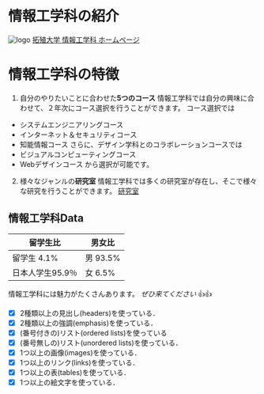 # 情報工学科の紹介
<!-- Markdown記法を使って学科の紹介ページを作る -->
![logo](https://feng.takushoku-u.ac.jp/albums/abm00014693.jpg)
[拓殖大学 情報工学科 ホームページ](https://feng.takushoku-u.ac.jp/course/cs/)


# 情報工学科の特徴
1. 自分のやりたいことに合わせた**5つのコース**
情報工学科では自分の興味に合わせて、２年次にコース選択を行うことができます。
コース選択では
* システムエンジニアリングコース
* インターネット＆セキュリティコース
* 知能情報コース
さらに、デザイン学科とのコラボレーションコースでは
* ビジュアルコンピューティングコース
* Webデザインコース
から選択が可能です。
2. 様々なジャンルの**研究室**
情報工学科では多くの研究室が存在し、そこで様々な研究を行うことができます。
[研究室](https://feng.takushoku-u.ac.jp/course/cs/lab.html)

## 情報工学科Data
 留学生比|男女比
 --------|--------
 留学生 4.1%|男 93.5%
 日本人学生95.9％|女 6.5%

情報工学科には魅力がたくさんあります。
*ぜひ来てください* :+1::+1:
<!-- この部分より上に記述を追加して下のチェックボックスで確認する -->
- [x] 2種類以上の見出し(headers)を使っている．
- [x] 2種類以上の強調(emphasis)を使っている．
- [x] (番号付きの)リスト(ordered lists)を使っている
- [x] (番号無しの)リスト(unordered lists)を使っている．
- [x] 1つ以上の画像(images)を使っている．
- [x] 1つ以上のリンク(links)を使っている．
- [x] 1つ以上の表(tables)を使っている．
- [x] 1つ以上の絵文字を使っている．
